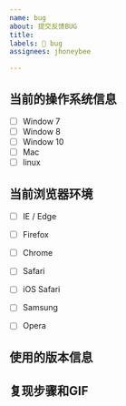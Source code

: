 ```yaml
---
name: bug
about: 提交反馈BUG
title: 
labels: 🐛 bug
assignees: jhoneybee

---
```



## 当前的操作系统信息

- [ ] Window 7
- [ ] Window 8
- [ ] Window 10
- [ ] Mac 
- [ ] linux

<!-- 
    此处补充额外的版本信息。
-->

## 当前浏览器环境

- [ ] IE / Edge
- [ ] Firefox
- [ ] Chrome
- [ ] Safari
- [ ] iOS Safari
- [ ] Samsung
- [ ] Opera


<!-- 
    此处补充额外的环境信息。
-->

## 使用的版本信息

## 复现步骤和GIF
